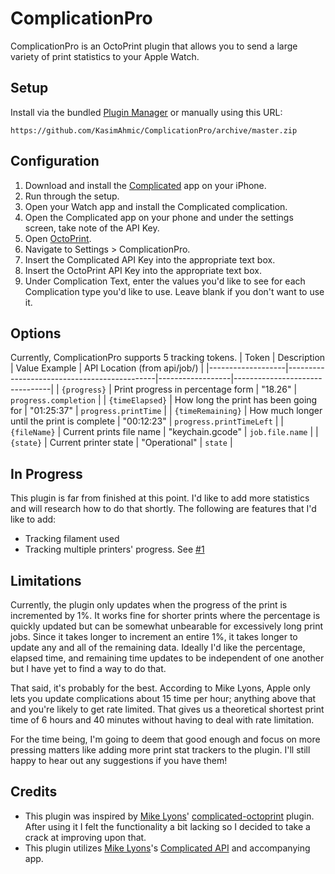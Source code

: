 # ComplicationPro
ComplicationPro is an OctoPrint plugin that allows you to send a large variety of print statistics to your Apple Watch.

## Setup
Install via the bundled [Plugin Manager](https://github.com/foosel/OctoPrint/wiki/Plugin:-Plugin-Manager)
or manually using this URL:

    https://github.com/KasimAhmic/ComplicationPro/archive/master.zip


## Configuration
1. Download and install the [Complicated](https://apps.apple.com/us/app/complicated/id1444561091) app on your iPhone.
2. Run through the setup.
3. Open your Watch app and install the Complicated complication.
4. Open the Complicated app on your phone and under the settings screen, take note of the API Key.
5. Open [OctoPrint](http://octopi.local).
6. Navigate to Settings > ComplicationPro.
7. Insert the Complicated API Key into the appropriate text box.
8. Insert the OctoPrint API Key into the appropriate text box.
9. Under Complication Text, enter the values you'd like to see for each Complication type you'd like to use. Leave blank if you don't want to use it.

## Options
Currently, ComplicationPro supports 5 tracking tokens.
| Token             | Description                                 | Value Example    | API Location (from api/job/)   |
|-------------------|---------------------------------------------|------------------|--------------------------------|
| `{progress}`      | Print progress in percentage form           | "18.26"          | `progress.completion`          |
| `{timeElapsed}`   | How long the print has been going for       | "01:25:37"       | `progress.printTime`           |
| `{timeRemaining}` | How much longer until the print is complete | "00:12:23"       | `progress.printTimeLeft`       |
| `{fileName}`      | Current prints file name                    | "keychain.gcode" | `job.file.name`                |
| `{state}`         | Current printer state                       | "Operational"    | `state`                        |

## In Progress
This plugin is far from finished at this point. I'd like to add more statistics and will research how to do that shortly. The following are features that I'd like to add:
- Tracking filament used
- Tracking multiple printers' progress. See [#1](https://github.com/frenchie4111/complicated-octoprint/issues/1)

## Limitations
Currently, the plugin only updates when the progress of the print is incremented by 1%. It works fine for shorter prints where the percentage is quickly updated but can be somewhat unbearable for excessively long print jobs. Since it takes longer to increment an entire 1%, it takes longer to update any and all of the remaining data. Ideally I'd like the percentage, elapsed time, and remaining time updates to be independent of one another but I have yet to find a way to do that.

That said, it's probably for the best. According to Mike Lyons, Apple only lets you update complications about 15 time per hour; anything above that and you're likely to get rate limited. That gives us a theoretical shortest print time of 6 hours and 40 minutes without having to deal with rate limitation.

For the time being, I'm going to deem that good enough and focus on more pressing matters like adding more print stat trackers to the plugin. I'll still happy to hear out any suggestions if you have them!

## Credits
- This plugin was inspired by [Mike Lyons](https://mikelyons.org/)' [complicated-octoprint](https://github.com/frenchie4111/complicated-octoprint) plugin. After using it I felt the functionality a bit lacking so I decided to take a crack at improving upon that.
- This plugin utilizes [Mike Lyons](https://mikelyons.org/)'s [Complicated API](https://mikelyons.org/complicated/) and accompanying app.